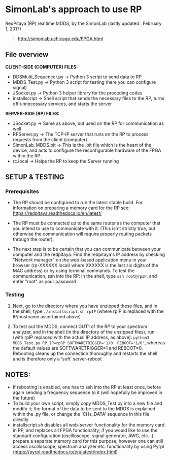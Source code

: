 # SimonLab's approach to use RP

RedPitaya (RP) realtime MDDS, by the SimonLab (lastly updated : February 1, 2017)
> http://simonlab.uchicago.edu/FPGA.html

## File overview
**CLIENT-SIDE (COMPUTER) FILES:**
- DDSMulti_Sequencer.py -> Python 3 script to send data to RP
- MDDS_Test.py -> Python 3 script for testing (here you can configure signal)
- JSocket.py -> Python 3 helper library for the preceding codes
- installscript -> Shell script that sends the necessary files to the RP, turns off unnecessary services, and starts the server

**SERVER-SIDE (RP) FILES:**
- JSocket.py -> Same as above, but used on the RP for communication as well
- RPServer.py -> The TCP-IP server that runs on the RP to process requests from the client (computer)
- SimonLab_MDDS.bit -> This is the .bit file which is the heart of the device, and acts to configure the reconfigurable hardware of the FPGA within the RP
- rc.local -> Helps the RP to keep the Server running


## SETUP  & TESTING
### Prerequisites
- The RP should be configured to run the latest stable build. For information on preparing a memory card for the RP see: https://redpitaya.readthedocs.io/en/latest/

- The RP must be connected up to the same router as the computer that you intend to use to communicate with it. (This isn't strictly true, but otherwise the communication will require properly routing packets through the router).

- The next step is to be certain that you can communicate between your computer and the redpitaya. Find the redpitaya's IP address by checking "Network manager" on the web-based application menu in your browser (rp-XXXXXX.local/ where XXXXXX is the last six digits of the MAC address) or by using terminal commands. To test the communication, ssh into the RP: in the shell, type `ssh root@rpIP`, and enter "root" as your password

### Testing
1. Next, go to the directory where you have unzipped these files, and in the shell, type `./installscript.sh rpIP` (where rpIP is replaced with the IP/hostname ascertained above)

2. To test out the MDDS, connect OUT1 of the RP to your spectrum analyzer, and in the shell (in the directory of the unzipped files), run (with rpIP replaced with the actual IP address, as above):
`python3 MDDS_Test.py RP_IP=rpRP SOFTWARETRIGGER='1/0' REBOOT='1/0'`,
whereas the default values are SOFTWARETRIGGER=1 and REBOOT=0. Rebooting cleans up the connection thoroughly and restarts the shell and is therefore only a 'soft' server-reboot

## NOTES:
- If rebooting is enabled, one has to ssh into the RP at least once, before again sending a frequency sequence to it (will hopefully be improved in the future)
- To build your own script, simply copy MDDS_Test.py into a new file and modify it; the format of the data to be sent to the MDDS is explained within the .py file, or change the 'CHs_DATA' sequence in this file directly
- installscript.sh disables all web-server functionality for the memory card in RP, and replaces all FPGA functionality; if you would like to use the standard configuration (oscilloscope, signal generator, AWG, etc...) prepare a separate memory card for this purpose, however one can still access oscilloscope, spectrum analyzer etc. functionality by using Pyrpl (https://pyrpl.readthedocs.io/en/latest/index.html)
